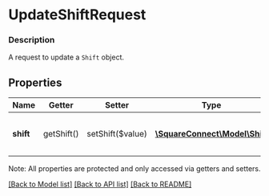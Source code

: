 # UpdateShiftRequest

### Description

A request to update a `Shift` object.

## Properties
Name | Getter | Setter | Type | Description | Notes
------------ | ------------- | ------------- | ------------- | ------------- | -------------
**shift** | getShift() | setShift($value) | [**\SquareConnect\Model\Shift**](Shift.md) | The updated &#x60;Shift&#x60; object. | 

Note: All properties are protected and only accessed via getters and setters.

[[Back to Model list]](../../README.md#documentation-for-models) [[Back to API list]](../../README.md#documentation-for-api-endpoints) [[Back to README]](../../README.md)

